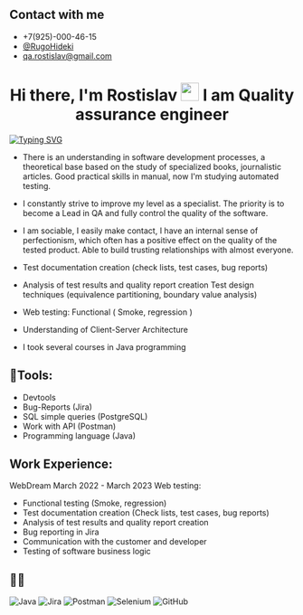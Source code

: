## Contact with me
- +7(925)-000-46-15
- <a href="https://t.me/RugoHideki" target="_blank">@RugoHideki</a>
- <a href="qa.rostislav@gmail.com" target="_blank">qa.rostislav@gmail.com</a>



<h1 align="center">Hi there, I'm Rostislav</a>
<img src="https://github.com/blackcater/blackcater/raw/main/images/Hi.gif" height="32"/>
I am Quality assurance engineer
</h1>

[![Typing SVG](https://readme-typing-svg.demolab.com?font=Montserrat&pause=1000&color=0E20F7&background=F97CFF00&width=600&lines=About+me+and+my+knowledge)](https://git.io/typing-svg)

- There is an understanding in software development processes, a theoretical base based on the study of specialized books, journalistic articles.
Good practical skills in manual, now I'm studying automated testing.

- I constantly strive to improve my level as a specialist. The priority is to become a Lead in QA and fully control the quality of the software.

- I am sociable, I easily make contact, I have an internal sense of perfectionism, which often has a positive effect on the quality of the tested product. Able to build trusting relationships with almost everyone.
  
- Test documentation creation (check lists, test cases, bug
  reports)
  
- Analysis of test results and quality report creation
  Test design techniques (equivalence partitioning,
  boundary value analysis)
  
-  Web testing: Functional ( Smoke, regression )
  
-  Understanding of Client-Server Architecture

- I took several courses in Java programming

## :page_with_curl:Tools:

- Devtools 
- Bug-Reports (Jira)
- SQL simple queries (PostgreSQL)
- Work with API (Postman)
- Programming language (Java)


## Work Experience:

WebDream March 2022 - March 2023
Web testing: 

- Functional testing (Smoke, regression)
- Test documentation creation (Check lists, test cases, bug
  reports)
- Analysis of test results and quality report creation
- Bug reporting in Jira
- Communication with the customer and developer
- Testing of software business logic


## :man_technologist: 
![Java](https://img.shields.io/badge/java-%23ED8B00.svg?style=for-the-badge&logo=java&logoColor=white)
![Jira](https://img.shields.io/badge/jira-%230A0FFF.svg?style=for-the-badge&logo=jira&logoColor=white)
![Postman](https://img.shields.io/badge/Postman-FF6C37?style=for-the-badge&logo=postman&logoColor=white)
![Selenium](https://img.shields.io/badge/-selenium-%43B02A?style=for-the-badge&logo=selenium&logoColor=white)
![GitHub](https://img.shields.io/badge/github-%23121011.svg?style=for-the-badge&logo=github&logoColor=white)


